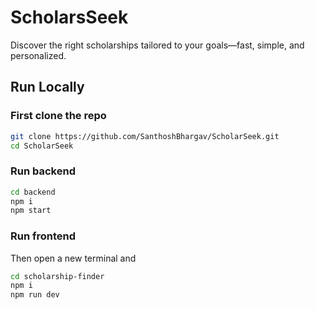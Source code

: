 # ScholarsSeek

Discover the right scholarships tailored to your goals—fast, simple, and personalized.

## Run Locally
### First clone the repo
```bash
git clone https://github.com/SanthoshBhargav/ScholarSeek.git
cd ScholarSeek
```

### Run backend
```bash
cd backend
npm i 
npm start
```
### Run frontend
Then open a new terminal and
```bash
cd scholarship-finder
npm i
npm run dev
````
